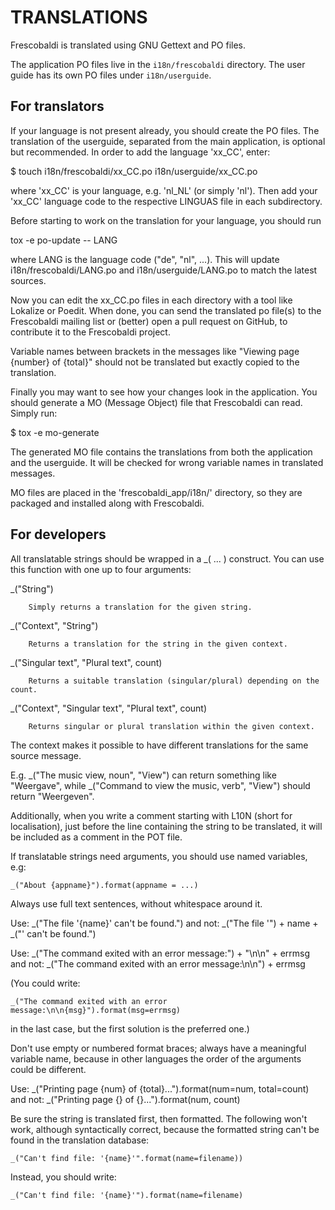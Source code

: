 TRANSLATIONS
============

Frescobaldi is translated using GNU Gettext and PO files.

The application PO files live in the `i18n/frescobaldi`
directory. The user guide has its own PO files under `i18n/userguide`.


## For translators

If your language is not present already, you should create the PO files.
The translation of the userguide, separated from the main application, is
optional but recommended. In order to add the language 'xx_CC', enter:

$ touch i18n/frescobaldi/xx_CC.po i18n/userguide/xx_CC.po

where 'xx_CC' is your language, e.g. 'nl_NL' (or simply 'nl').
Then add your 'xx_CC' language code to the respective LINGUAS file in
each subdirectory.

Before starting to work on the translation for your language, you
should run

  tox -e po-update -- LANG

where LANG is the language code ("de", "nl", ...). This will update
i18n/frescobaldi/LANG.po and i18n/userguide/LANG.po to match the
latest sources.

Now you can edit the xx_CC.po files in each directory with a tool like
Lokalize or Poedit. When done, you can send the translated po file(s)
to the Frescobaldi mailing list or (better) open a pull request on GitHub,
to contribute it to the Frescobaldi project.

Variable names between brackets in the messages like "Viewing page {number} of
{total}" should not be translated but exactly copied to the translation.

Finally you may want to see how your changes look in the application.
You should generate a MO (Message Object) file that Frescobaldi can read.
Simply run:

$ tox -e mo-generate

The generated MO file contains the translations from both the application
and the userguide. It will be checked for wrong variable names in translated
messages.

MO files are placed in the 'frescobaldi_app/i18n/' directory, so they
are packaged and installed along with Frescobaldi.


## For developers

All translatable strings should be wrapped in a _( ... ) construct.
You can use this function with one up to four arguments:

_("String")

        Simply returns a translation for the given string.

_("Context", "String")

        Returns a translation for the string in the given context.

_("Singular text", "Plural text", count)

        Returns a suitable translation (singular/plural) depending on the count.

_("Context", "Singular text", "Plural text", count)

        Returns singular or plural translation within the given context.


The context makes it possible to have different translations for the same source
message.

E.g. _("The music view, noun", "View") can return something like "Weergave",
while _("Command to view the music, verb", "View") should return "Weergeven".

Additionally, when you write a comment starting with L10N (short for
localisation), just before the line containing the string to be translated, it
will be included as a comment in the POT file.

If translatable strings need arguments, you should use named variables, e.g:

    _("About {appname}").format(appname = ...)

Always use full text sentences, without whitespace around it.

Use:        _("The file '{name}' can't be found.")
and not:    _("The file '") + name + _("' can't be found.")

Use:        _("The command exited with an error message:") + "\n\n" + errmsg
and not:    _("The command exited with an error message:\n\n") + errmsg

(You could write:

    _("The command exited with an error message:\n\n{msg}").format(msg=errmsg)

in the last case, but the first solution is the preferred one.)

Don't use empty or numbered format braces; always have a meaningful variable
name, because in other languages the order of the arguments could be different.

Use:        _("Printing page {num} of {total}...").format(num=num, total=count)
and not:    _("Printing page {} of {}...").format(num, count)

Be sure the string is translated first, then formatted. The following won't
work, although syntactically correct, because the formatted string can't be
found in the translation database:

    _("Can't find file: '{name}'".format(name=filename))

Instead, you should write:

    _("Can't find file: '{name}'").format(name=filename)
